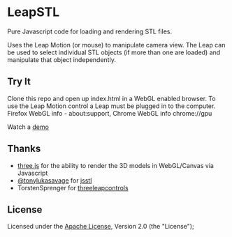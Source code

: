 LeapSTL
=====

Pure Javascript code for loading and rendering STL files.

Uses the Leap Motion (or mouse) to manipulate camera view. The Leap can be used to select individual STL objects (if more than one are loaded) and manipulate that object independently.

Try It
----------

Clone this repo and open up index.html in a WebGL enabled browser. To use the Leap Motion control a Leap must be plugged in to the computer. Firefox WebGL info - about:support, Chrome WebGL info chrome://gpu

Watch a [demo](https://vimeo.com/76304007)

Thanks
---------
* [three.js](https://github.com/mrdoob/three.js/) for the ability to render the 3D models in WebGL/Canvas via Javascript
* [@tonylukasavage](https://twitter.com/tonylukasavage) for [jsstl](https://www.github.com/tonylukasavage/jsstl)
* TorstenSprenger for [threeleapcontrols](https://github.com/torstensprenger/threeleapcontrols)

License
-------
Licensed under the [Apache License](http://www.apache.org/licenses/LICENSE-2.0.html), Version 2.0 (the "License");